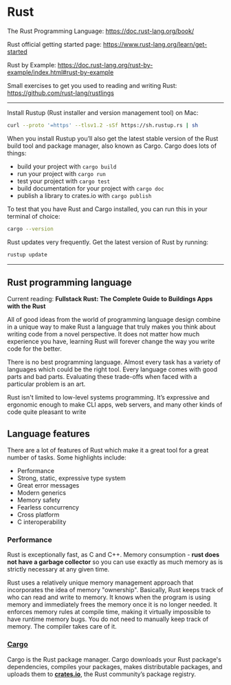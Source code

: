
# Rust

The Rust Programming Language: https://doc.rust-lang.org/book/

Rust official getting started page: https://www.rust-lang.org/learn/get-started

Rust by Example: https://doc.rust-lang.org/rust-by-example/index.html#rust-by-example

Small exercises to get you used to reading and writing Rust: https://github.com/rust-lang/rustlings

---

Install Rustup (Rust installer and version management tool) on Mac:
```zsh
curl --proto '=https' --tlsv1.2 -sSf https://sh.rustup.rs | sh
```

When you install Rustup you’ll also get the latest stable version of the Rust build tool and package manager, also known as Cargo. Cargo does lots of things:
- build your project with `cargo build`
- run your project with `cargo run`
- test your project with `cargo test`
- build documentation for your project with `cargo doc`
- publish a library to crates.io with `cargo publish`

To test that you have Rust and Cargo installed, you can run this in your terminal of choice:
```zsh
cargo --version
```

Rust updates very frequently. Get the latest version of Rust by running:
```zsh
rustup update
```

---
## Rust programming language

Current reading: **Fullstack Rust: The Complete Guide to Buildings Apps with the Rust**

All of good ideas from the world of programming language design combine
in a unique way to make Rust a language that truly makes you think about writing
code from a novel perspective. It does not matter how much experience you have,
learning Rust will forever change the way you write code for the better.

There is no best programming language. Almost every task has a variety of languages
which could be the right tool. Every language comes with good parts and bad parts.
Evaluating these trade-offs when faced with a particular problem is an art.

Rust isn't limited to low-level systems programming.
It’s expressive and ergonomic enough to make CLI apps, web servers, and many other kinds of code quite pleasant to write

## Language features

There are a lot of features of Rust which make it a great tool for a great number of tasks. Some highlights include:
- Performance
- Strong, static, expressive type system
- Great error messages
- Modern generics
- Memory safety
- Fearless concurrency
- Cross platform
- C interoperability


### Performance

Rust is exceptionally fast, as C and C++. Memory consumption - **rust does not have a
garbage collector** so you can use exactly as much memory as is strictly necessary
at any given time.

Rust uses a relatively unique memory management approach that incorporates the idea of memory "ownership".
Basically, Rust keeps track of who can read and write to memory.
It knows when the program is using memory and immediately frees the memory once it is no longer needed.
It enforces memory rules at compile time, making it virtually impossible to have runtime memory bugs.
You do not need to manually keep track of memory. The compiler takes care of it.

### [Cargo](https://doc.rust-lang.org/cargo/index.html)
Cargo is the Rust package manager. Cargo downloads your Rust package's dependencies, compiles your packages,
makes distributable packages, and uploads them to [**crates.io**](https://crates.io/), the Rust community’s package registry.
